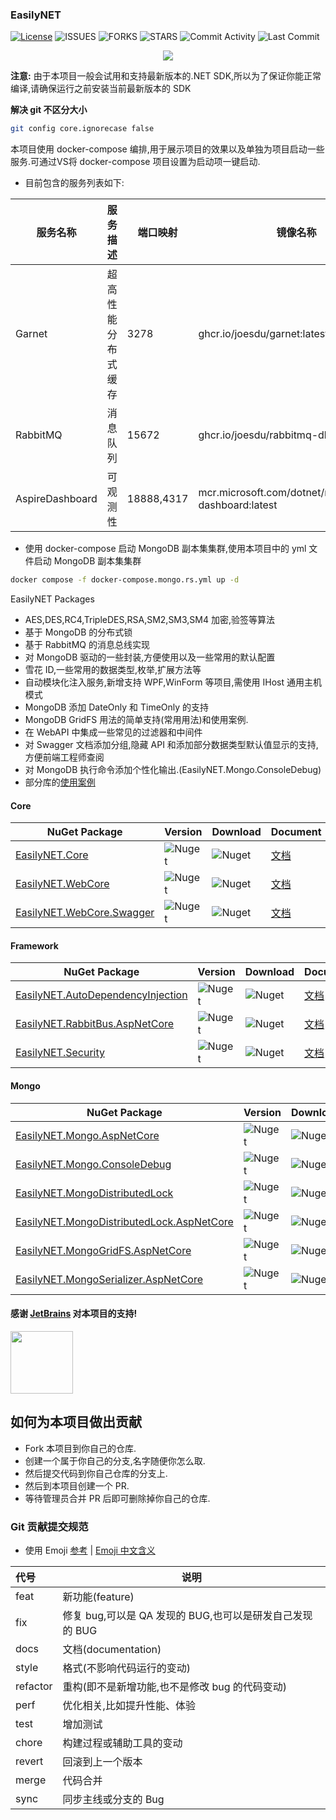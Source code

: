 ### EasilyNET

[![License][1]][2] ![ISSUES][3] ![FORKS][4] ![STARS][5] ![Commit Activity][6] ![Last Commit][7]

<p align="center">
    <img src="https://repobeats.axiom.co/api/embed/cd2c97db26ee6fe230353beefd5d532448054f0a.svg" />
</p>

**注意:** 由于本项目一般会试用和支持最新版本的.NET SDK,所以为了保证你能正常编译,请确保运行之前安装当前最新版本的 SDK

**解决 git 不区分大小**

```bash
git config core.ignorecase false
```

本项目使用 docker-compose 编排,用于展示项目的效果以及单独为项目启动一些服务.可通过VS将 docker-compose 项目设置为启动项一键启动.

- 目前包含的服务列表如下:

| 服务名称        | 服务描述           | 端口映射   | 镜像名称                                                 |
| --------------- | ------------------ | ---------- | -------------------------------------------------------- |
| Garnet          | 超高性能分布式缓存 | 3278       | ghcr.io/joesdu/garnet:latest                             |
| RabbitMQ        | 消息队列           | 15672      | ghcr.io/joesdu/rabbitmq-dlx:latest                       |
| AspireDashboard | 可观测性           | 18888,4317 | mcr.microsoft.com/dotnet/nightly/aspire-dashboard:latest |

- 使用 docker-compose 启动 MongoDB 副本集集群,使用本项目中的 yml 文件启动 MongoDB 副本集集群

```bash
docker compose -f docker-compose.mongo.rs.yml up -d
```

EasilyNET Packages

- AES,DES,RC4,TripleDES,RSA,SM2,SM3,SM4 加密,验签等算法
- 基于 MongoDB 的分布式锁
- 基于 RabbitMQ 的消息总线实现
- 对 MongoDB 驱动的一些封装,方便使用以及一些常用的默认配置
- 雪花 ID,一些常用的数据类型,枚举,扩展方法等
- 自动模块化注入服务,新增支持 WPF,WinForm 等项目,需使用 IHost 通用主机模式
- MongoDB 添加 DateOnly 和 TimeOnly 的支持
- MongoDB GridFS 用法的简单支持(常用用法)和使用案例.
- 在 WebAPI 中集成一些常见的过滤器和中间件
- 对 Swagger 文档添加分组,隐藏 API 和添加部分数据类型默认值显示的支持,方便前端工程师查阅
- 对 MongoDB 执行命令添加个性化输出.(EasilyNET.Mongo.ConsoleDebug)
- 部分库的[使用案例](./sample/WebApi.Test.Unit/README.md)

#### Core

| NuGet Package                   | Version      | Download     | Document                                          |
| ------------------------------- | ------------ | ------------ | ------------------------------------------------- |
| [EasilyNET.Core][8]             | ![Nuget][9]  | ![Nuget][10] | [文档](./src/EasilyNET.Core/README.md)            |
| [EasilyNET.WebCore][11]         | ![Nuget][12] | ![Nuget][13] | [文档](./src/EasilyNET.WebCore/README.md)         |
| [EasilyNET.WebCore.Swagger][14] | ![Nuget][15] | ![Nuget][16] | [文档](./src/EasilyNET.WebCore.Swagger/README.md) |

#### Framework

| NuGet Package                           | Version      | Download     | Document                                                  |
| --------------------------------------- | ------------ | ------------ | --------------------------------------------------------- |
| [EasilyNET.AutoDependencyInjection][17] | ![Nuget][18] | ![Nuget][19] | [文档](./src/EasilyNET.AutoDependencyInjection/README.md) |
| [EasilyNET.RabbitBus.AspNetCore][23]    | ![Nuget][24] | ![Nuget][25] | [文档](./src/EasilyNET.RabbitBus.AspNetCore/README.md)    |
| [EasilyNET.Security][26]                | ![Nuget][27] | ![Nuget][28] | [文档](./src/EasilyNET.Security/README.md)                |

#### Mongo

| NuGet Package                                   | Version      | Download     | Document                                                          |
| ----------------------------------------------- | ------------ | ------------ | ----------------------------------------------------------------- |
| [EasilyNET.Mongo.AspNetCore][29]                | ![Nuget][30] | ![Nuget][31] | [文档](./src/EasilyNET.Mongo.AspNetCore/README.md)                |
| [EasilyNET.Mongo.ConsoleDebug][32]              | ![Nuget][33] | ![Nuget][34] | [文档](./src/EasilyNET.Mongo.ConsoleDebug/README.md)              |
| [EasilyNET.MongoDistributedLock][35]            | ![Nuget][36] | ![Nuget][37] | [文档](./src/EasilyNET.MongoDistributedLock/README.md)            |
| [EasilyNET.MongoDistributedLock.AspNetCore][38] | ![Nuget][39] | ![Nuget][40] | [文档](./src/EasilyNET.MongoDistributedLock.AspNetCore/README.md) |
| [EasilyNET.MongoGridFS.AspNetCore][41]          | ![Nuget][42] | ![Nuget][43] | [文档](./src/EasilyNET.MongoGridFS.AspNetCore/README.md)          |
| [EasilyNET.MongoSerializer.AspNetCore][44]      | ![Nuget][45] | ![Nuget][46] | [文档](./src/EasilyNET.MongoSerializer.AspNetCore/README.md)      |

#### 感谢 [JetBrains](https://www.jetbrains.com/shop/eform/opensource) 对本项目的支持!

<img src="https://www.jetbrains.com/shop/static/images/jetbrains-logo-inv.svg" height="100">

## 如何为本项目做出贡献

- Fork 本项目到你自己的仓库.
- 创建一个属于你自己的分支,名字随便你怎么取.
- 然后提交代码到你自己仓库的分支上.
- 然后到本项目创建一个 PR.
- 等待管理员合并 PR 后即可删除掉你自己的仓库.

### Git 贡献提交规范

- 使用 Emoji [参考](https://gitmoji.dev) | [Emoji 中文含义](gitemoji.md)

| 代号     | 说明                                                     |
| :------- | -------------------------------------------------------- |
| feat     | 新功能(feature)                                          |
| fix      | 修复 bug,可以是 QA 发现的 BUG,也可以是研发自己发现的 BUG |
| docs     | 文档(documentation)                                      |
| style    | 格式(不影响代码运行的变动)                               |
| refactor | 重构(即不是新增功能,也不是修改 bug 的代码变动)           |
| perf     | 优化相关,比如提升性能、体验                              |
| test     | 增加测试                                                 |
| chore    | 构建过程或辅助工具的变动                                 |
| revert   | 回滚到上一个版本                                         |
| merge    | 代码合并                                                 |
| sync     | 同步主线或分支的 Bug                                     |

<!--文档中的各项链接-->

[1]: https://img.shields.io/badge/License-MIT-brightgreen.svg
[2]: LICENSE
[3]: https://img.shields.io/github/issues/EasilyNET/EasilyNET
[4]: https://img.shields.io/github/forks/EasilyNET/EasilyNET
[5]: https://img.shields.io/github/stars/EasilyNET/EasilyNET
[6]: https://img.shields.io/github/commit-activity/y/EasilyNET/EasilyNET
[7]: https://img.shields.io/github/last-commit/EasilyNET/EasilyNET
[8]: https://www.nuget.org/packages/EasilyNET.Core
[9]: https://img.shields.io/nuget/v/EasilyNET.Core
[10]: https://img.shields.io/nuget/dt/EasilyNET.Core
[11]: https://www.nuget.org/packages/EasilyNET.WebCore
[12]: https://img.shields.io/nuget/v/EasilyNET.WebCore
[13]: https://img.shields.io/nuget/dt/EasilyNET.WebCore
[14]: https://www.nuget.org/packages/EasilyNET.WebCore.Swagger
[15]: https://img.shields.io/nuget/v/EasilyNET.WebCore.Swagger
[16]: https://img.shields.io/nuget/dt/EasilyNET.WebCore.Swagger
[17]: https://www.nuget.org/packages/EasilyNET.AutoDependencyInjection
[18]: https://img.shields.io/nuget/v/EasilyNET.AutoDependencyInjection
[19]: https://img.shields.io/nuget/dt/EasilyNET.AutoDependencyInjection
[23]: https://www.nuget.org/packages/EasilyNET.RabbitBus.AspNetCore
[24]: https://img.shields.io/nuget/v/EasilyNET.RabbitBus.AspNetCore
[25]: https://img.shields.io/nuget/dt/EasilyNET.RabbitBus.AspNetCore
[26]: https://www.nuget.org/packages/EasilyNET.Security
[27]: https://img.shields.io/nuget/v/EasilyNET.Security
[28]: https://img.shields.io/nuget/dt/EasilyNET.Security
[29]: https://www.nuget.org/packages/EasilyNET.Mongo.AspNetCore
[30]: https://img.shields.io/nuget/v/EasilyNET.Mongo.AspNetCore
[31]: https://img.shields.io/nuget/dt/EasilyNET.Mongo.AspNetCore
[32]: https://www.nuget.org/packages/EasilyNET.Mongo.ConsoleDebug
[33]: https://img.shields.io/nuget/v/EasilyNET.Mongo.ConsoleDebug
[34]: https://img.shields.io/nuget/dt/EasilyNET.Mongo.ConsoleDebug
[35]: https://www.nuget.org/packages/EasilyNET.MongoDistributedLock
[36]: https://img.shields.io/nuget/v/EasilyNET.MongoDistributedLock
[37]: https://img.shields.io/nuget/dt/EasilyNET.MongoDistributedLock
[38]: https://www.nuget.org/packages/EasilyNET.MongoDistributedLock.AspNetCore
[39]: https://img.shields.io/nuget/v/EasilyNET.MongoDistributedLock.AspNetCore
[40]: https://img.shields.io/nuget/dt/EasilyNET.MongoDistributedLock.AspNetCore
[41]: https://www.nuget.org/packages/EasilyNET.MongoGridFS.AspNetCore
[42]: https://img.shields.io/nuget/v/EasilyNET.MongoGridFS.AspNetCore
[43]: https://img.shields.io/nuget/dt/EasilyNET.MongoGridFS.AspNetCore
[44]: https://www.nuget.org/packages/EasilyNET.MongoSerializer.AspNetCore
[45]: https://img.shields.io/nuget/v/EasilyNET.MongoSerializer.AspNetCore
[46]: https://img.shields.io/nuget/dt/EasilyNET.MongoSerializer.AspNetCore
